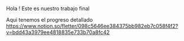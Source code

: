 Hola ! Este es nuestro trabajo final

Aqui tenemos el progreso detallado 
https://www.notion.so/fletter/098c5646ee384375bb982eb7c058f4f2?v=bdd43a3979ee4818835e733b70a8fc42
